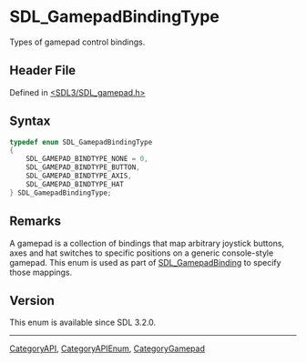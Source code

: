 # SDL_GamepadBindingType

Types of gamepad control bindings.

## Header File

Defined in [<SDL3/SDL_gamepad.h>](https://github.com/libsdl-org/SDL/blob/main/include/SDL3/SDL_gamepad.h)

## Syntax

```c
typedef enum SDL_GamepadBindingType
{
    SDL_GAMEPAD_BINDTYPE_NONE = 0,
    SDL_GAMEPAD_BINDTYPE_BUTTON,
    SDL_GAMEPAD_BINDTYPE_AXIS,
    SDL_GAMEPAD_BINDTYPE_HAT
} SDL_GamepadBindingType;
```

## Remarks

A gamepad is a collection of bindings that map arbitrary joystick buttons,
axes and hat switches to specific positions on a generic console-style
gamepad. This enum is used as part of
[SDL_GamepadBinding](SDL_GamepadBinding) to specify those mappings.

## Version

This enum is available since SDL 3.2.0.

----
[CategoryAPI](CategoryAPI), [CategoryAPIEnum](CategoryAPIEnum), [CategoryGamepad](CategoryGamepad)

